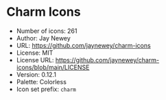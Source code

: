 # Charm Icons

- Number of icons: 261
- Author: Jay Newey
- URL: https://github.com/jaynewey/charm-icons
- License: MIT
- License URL: https://github.com/jaynewey/charm-icons/blob/main/LICENSE
- Version: 0.12.1
- Palette: Colorless
- Icon set prefix: `charm`

